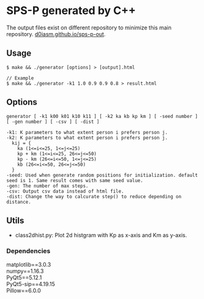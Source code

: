 # SPS-P generated by C++
The output files exist on different repository to minimize this main repository.
[d0iasm.github.io/sps-p-out](https://d0iasm.github.io/sps-p-out/).

## Usage
```
$ make && ./generator [options] > [output].html

// Example
$ make && ./generator -k1 1.0 0.9 0.9 0.8 > result.html
```

## Options
```
generator [ -k1 k00 k01 k10 k11 ] [ -k2 ka kb kp km ] [ -seed number ] [ -gen number ] [ -csv ] [ -dist ]

-k1: K parameters to what extent person i prefers person j.
-k2: K parameters to what extent person i prefers person j.
  kij = {
    ka (1<=i<=25, 1<=j<=25)
    kp + km (1<=i<=25, 26<=j<=50)
    kp - km (26<=i<=50, 1<=j<=25)
    kb (26<=i<=50, 26<=j<=50)
  }
-seed: Used when generate random positions for initialization. default seed is 1. Same result comes with same seed value.
-gen: The number of max steps.
-csv: Output csv data instead of html file.
-dist: Change the way to calcurate step() to reduce depending on distance.
```

## Utils
- class2dhist.py: Plot 2d histgram with Kp as x-axis and Km as y-axis.

### Dependencies
matplotlib==3.0.3  
numpy==1.16.3  
PyQt5==5.12.1  
PyQt5-sip==4.19.15  
Pillow==6.0.0
